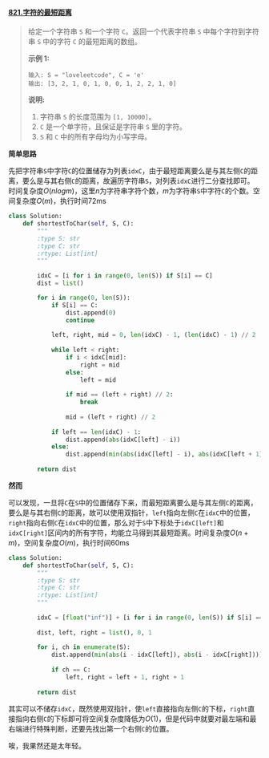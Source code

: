 #### [821.字符的最短距离](https://leetcode-cn.com/problems/shortest-distance-to-a-character/)

> 给定一个字符串 `S` 和一个字符 `C`。返回一个代表字符串 `S` 中每个字符到字符串 `S` 中的字符 `C` 的最短距离的数组。
>
> **示例 1:**
>
> ```
> 输入: S = "loveleetcode", C = 'e'
> 输出: [3, 2, 1, 0, 1, 0, 0, 1, 2, 2, 1, 0]
> ```
>
> **说明:**
>
> 1. 字符串 `S` 的长度范围为 `[1, 10000]`。
> 2. `C` 是一个单字符，且保证是字符串 `S` 里的字符。
> 3. `S` 和 `C` 中的所有字母均为小写字母。

**简单思路**

先把字符串```S```中字符```C```的位置储存为列表```idxC```，由于最短距离要么是与其左侧```C```的距离，要么是与其右侧```C```的距离，故遍历字符串```S```，对列表```idxC```进行二分查找即可。时间复杂度$O(nlogm)$，这里$n$为字符串字符个数，$m$为字符串```S```中字符```C```的个数。空间复杂度$O(m)$，执行时间72ms

```python
class Solution:
    def shortestToChar(self, S, C):
        """
        :type S: str
        :type C: str
        :rtype: List[int]
        """
        
        idxC = [i for i in range(0, len(S)) if S[i] == C]
        dist = list()

        for i in range(0, len(S)):
            if S[i] == C:
                dist.append(0)
                continue
            
            left, right, mid = 0, len(idxC) - 1, (len(idxC) - 1) // 2
            
            while left < right:
                if i < idxC[mid]:
                    right = mid
                else:
                    left = mid
                
                if mid == (left + right) // 2:
                    break
                    
                mid = (left + right) // 2
            
            if left == len(idxC) - 1:
                dist.append(abs(idxC[left] - i))
            else:
                dist.append(min(abs(idxC[left] - i), abs(idxC[left + 1] - i)))
                        
        return dist
```

**然而**

可以发现，一旦将```C```在```S```中的位置储存下来，而最短距离要么是与其左侧```C```的距离，要么是与其右侧```C```的距离，故可以使用双指针，```left```指向左侧```C```在```idxC```中的位置，```right```指向右侧```C```在```idxC```中的位置，那么对于```S```中下标处于```idxC[left]```和```idxC[right]```区间内的所有字符，均能立马得到其最短距离。时间复杂度$O(n+m)$，空间复杂度$O(m)$，执行时间60ms

```python
class Solution:
    def shortestToChar(self, S, C):
        """
        :type S: str
        :type C: str
        :rtype: List[int]
        """
        
        idxC = [float("inf")] + [i for i in range(0, len(S)) if S[i] == C] + [float("inf")]
        
        dist, left, right = list(), 0, 1
        
        for i, ch in enumerate(S):
            dist.append(min(abs(i - idxC[left]), abs(i - idxC[right])))
            
            if ch == C:
                left, right = left + 1, right + 1
                     
        return dist
```

其实可以不储存```idxC```，既然使用双指针，使```left```直接指向左侧```C```的下标，```right```直接指向右侧```C```的下标即可将空间复杂度降低为$O(1)$，但是代码中就要对最左端和最右端进行特殊判断，还要先找出第一个右侧```C```的位置。

唉，我果然还是太年轻。